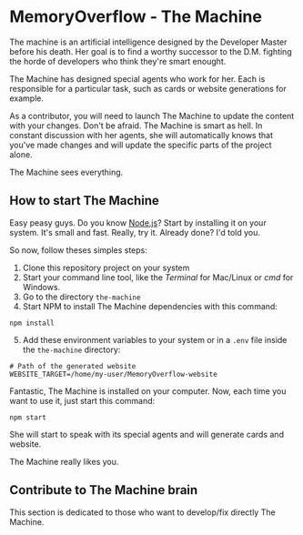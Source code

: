 # MemoryOverflow - The Machine

The machine is an artificial intelligence designed by the Developer Master before his death. Her goal is to find a worthy successor to the D.M. fighting the horde of developers who think they're smart enought.

The Machine has designed special agents who work for her. Each is responsible for a particular task, such as cards or website generations for example.

As a contributor, you will need to launch The Machine to update the content with your changes. Don't be afraid. The Machine is smart as hell. In constant discussion with her agents, she will automatically knows that you've made changes and will update the specific parts of the project alone.

The Machine sees everything.

## How to start The Machine

Easy peasy guys. Do you know <a href="http://nodejs.org" target="_blank">Node.js</a>? Start by installing it on your system. It's small and fast. Really, try it. Already done? I'd told you.

So now, follow theses simples steps:

1. Clone this repository project on your system
2. Start your command line tool, like the _Terminal_ for Mac/Linux or _cmd_ for Windows.
3. Go to the directory ```the-machine```
4. Start NPM to install The Machine dependencies with this command:
```
npm install
```
5. Add these environment variables to your system or in a ```.env``` file inside the ```the-machine``` directory:
```
# Path of the generated website
WEBSITE_TARGET=/home/my-user/MemoryOverflow-website
```

Fantastic, The Machine is installed on your computer. Now, each time you want to use it, just start this command:
```
npm start
```
She will start to speak with its special agents and will generate cards and website.

The Machine really likes you.

## Contribute to The Machine brain

This section is dedicated to those who want to develop/fix directly The Machine.

